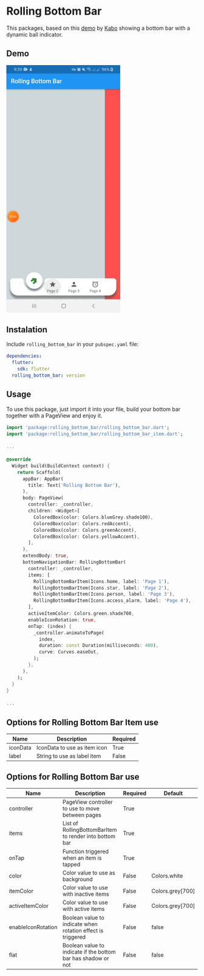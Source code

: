 # Rolling Bottom Bar

This packages, based on this [demo](https://codepen.io/kaboc/pen/eYJbbop) by [Kabo](https://codepen.io/kaboc) showing a bottom bar with a dynamic ball indicator.

## Demo

<img src="https://raw.githubusercontent.com/ajomuch92/rolling-bottom-bar-flutter/master/assets/demo.gif" width="300" />

## Instalation
Include `rolling_bottom_bar` in your `pubspec.yaml` file:

```yaml
dependencies:
  flutter:
    sdk: flutter
  rolling_bottom_bar: version
```

## Usage

To use this package, just import it into your file, build your bottom bar together with a PageView and enjoy it.

```dart
import 'package:rolling_bottom_bar/rolling_bottom_bar.dart';
import 'package:rolling_bottom_bar/rolling_bottom_bar_item.dart';

...

@override
  Widget build(BuildContext context) {
    return Scaffold(
      appBar: AppBar(
        title: Text('Rolling Bottom Bar'),
      ),
      body: PageView(
        controller: _controller,
        children: <Widget>[
          ColoredBox(color: Colors.blueGrey.shade100),
          ColoredBox(color: Colors.redAccent),
          ColoredBox(color: Colors.greenAccent),
          ColoredBox(color: Colors.yellowAccent),
        ],
      ),
      extendBody: true,
      bottomNavigationBar: RollingBottomBar(
        controller: _controller,
        items: [
          RollingBottomBarItem(Icons.home, label: 'Page 1'),
          RollingBottomBarItem(Icons.star, label: 'Page 2'),
          RollingBottomBarItem(Icons.person, label: 'Page 3'),
          RollingBottomBarItem(Icons.access_alarm, label: 'Page 4'),
        ],
        activeItemColor: Colors.green.shade700,
        enableIconRotation: true,
        onTap: (index) {
          _controller.animateToPage(
            index,
            duration: const Duration(milliseconds: 400),
            curve: Curves.easeOut,
          );
        },
      ),
    );
  }
}

...
```

## Options for Rolling Bottom Bar Item use

|  Name | Description   | Required   |
| ------------ | ------------ | ------------ |
| iconData  | IconData to use as item icon | True   |
| label  | String to use as label item |  False  |

## Options for Rolling Bottom Bar use

|  Name | Description   | Required   | Default   |
| ------------ | ------------ | ------------ | ------------ |
| controller  | PageView controller to use to move between pages | True   |   |
| items  | List of RollingBottomBarItem to render into bottom bar |  True  |   |
| onTap  | Function triggered when an item is tapped | True   |   |
| color  | Color value to use as background | False   |  Colors.white |
| itemColor  | Color value to use with inactive items | False   |  Colors.grey[700] |
| activeItemColor  | Color value to use with active items | False   |  Colors.grey[700]  |
| enableIconRotation  | Boolean value to indicate when rotation effect is triggered | False   | false  |
| flat  | Boolean value to indicate if the bottom bar has shadow or not | False   | false  |

